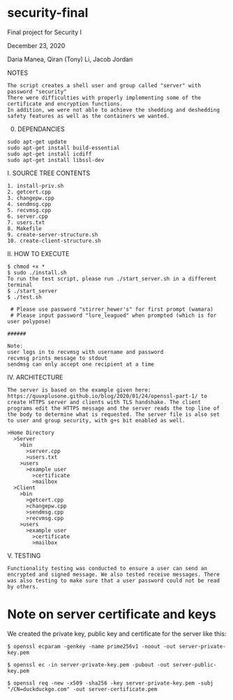 # security-final
Final project for Security I

December 23, 2020

Daria Manea, Qiran (Tony) Li, Jacob Jordan

NOTES
```
The script creates a shell user and group called "server" with password "security"
There were difficulties with properly implementing some of the certificate and encryption functions. 
In addition, we were not able to achieve the shedding and deshedding safety features as well as the containers we wanted.
```

0. DEPENDANCIES 
```
sudo apt-get update
sudo apt-get install build-essential
sudo apt-get install icdiff
sudo apt-get install libssl-dev
```

I. SOURCE TREE CONTENTS
```
1. install-priv.sh
2. getcert.cpp
3. changepw.cpp
4. sendmsg.cpp
5. recvmsg.cpp
6. server.cpp
7. users.txt
8. Makefile
9. create-server-structure.sh
10. create-client-structure.sh
```


II. HOW TO EXECUTE
```
$ chmod +x *
$ sudo ./install.sh
To run the test script, please run ./start_server.sh in a different terminal
$ ./start_server
$ ./test.sh

 # Please use password "stirrer_hewer's" for first prompt (wamara)
 # Please input password "lure_leagued" when prompted (which is for user polypose) 

######

Note:
user logs in to recvmsg with username and password
recvmsg prints message to stdout
sendmsg can only accept one recipient at a time
```

IV. ARCHITECTURE
```
The server is based on the example given here: https://quuxplusone.github.io/blog/2020/01/24/openssl-part-1/ to create HTTPS server and clients with TLS handshake. The client programs edit the HTTPS message and the server reads the top line of the body to determine what is requested. The server file is also set to user and group security, with g+s bit enabled as well.

>Home Directory
  >Server
    >bin
      >server.cpp
      >users.txt
    >users
      >example user
        >certificate
        >mailbox
  >Client
    >bin
      >getcert.cpp
      >changepw.cpp
      >sendmsg.cpp
      >recvmsg.cpp
    >users
      >example user
        >certificate
        >mailbox
```


V. TESTING
```
Functionality testing was conducted to ensure a user can send an encrypted and signed message. We also tested receive messages. There was also testing to make sure that a user password could not be read by others.

```

# Note on server certificate and keys

We created the private key, public key and certificate for the server like this:

```
$ openssl ecparam -genkey -name prime256v1 -noout -out server-private-key.pem

$ openssl ec -in server-private-key.pem -pubout -out server-public-key.pem

$ openssl req -new -x509 -sha256 -key server-private-key.pem -subj "/CN=duckduckgo.com" -out server-certificate.pem
```


